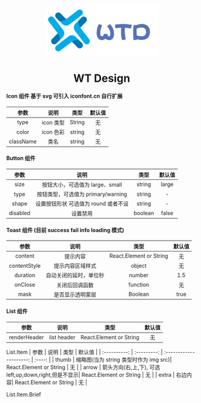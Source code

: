 <p align="center">
  <a>
    <img width="300" src="./public/logo.png">
  </a>
</p>
<h1 align="center">WT Design</h1>

#### Icon 组件 基于 svg 可引入 iconfont.cn 自行扩展

|   参数    |   说明    |  类型  | 默认值 |
| :-------: | :-------: | :----: | :----: |
|   type    | icon 类型 | String |   无   |
|   color   | icon 色彩 | string |   无   |
| className |   类名    | string |   无   |

#### Button 组件

|   参数   |                 说明                 |  类型   | 默认值 |
| :------: | :----------------------------------: | :-----: | :----: |
|   size   |   按钮大小，可选值为 large、small    | string  | large  |
|   type   |  按钮类型，可选值为 primary/warning  | string  |   -    |
|  shape   | 设置按钮形状 可选值为 round 或者不设 | string  |   -    |
| disabled |               设置禁用               | boolean | false  |

#### Toast 组件 (目前 success fail info loading 模式)

|     参数     |          说明          |          类型           | 默认值 |
| :----------: | :--------------------: | :---------------------: | :----: |
|   content    |        提示内容        | React.Element or String |   无   |
| contentStyle |    提示内容区域样式    |         object          |   无   |
|   duration   | 自动关闭的延时，单位秒 |         number          |  1.5   |
|   onClose    |     关闭后回调函数     |        function         |   无   |
|     mask     |    是否显示透明蒙层    |         Boolean         |  true  |

#### List 组件

|     参数     |    说明     |          类型           | 默认值 |
| :----------: | :---------: | :---------------------: | :----: |
| renderHeader | list header | React.Element or String |   无   |

List.Item
| 参数 | 说明 | 类型 | 默认值 |
| :----------: | :---------: | :---------------------: | :----: |
| thumb | 缩略图(当为 string 类型时作为 img src)| React.Element or String | 无 |
| arrow | 箭头方向(右,上,下), 可选 left,up,down,right,但是不显示| React.Element or String | 无 |
| extra | 右边内容| React.Element or String | 无 |

List.Item.Brief
